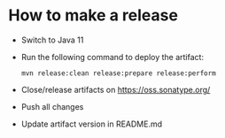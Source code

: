 How to make a release
=====================

* Switch to Java 11

* Run the following command to deploy the artifact:

  ```
  mvn release:clean release:prepare release:perform
  ```

* Close/release artifacts on https://oss.sonatype.org/

* Push all changes

* Update artifact version in README.md
